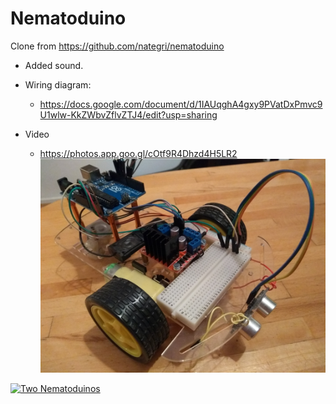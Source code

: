 # Nematoduino

Clone from https://github.com/nategri/nematoduino

* Added sound.


* Wiring diagram:
  * https://docs.google.com/document/d/1IAUqghA4gxy9PVatDxPmvc9U1wlw-KkZWbvZflvZTJ4/edit?usp=sharing
* Video
  * https://photos.app.goo.gl/cOtf9R4Dhzd4H5LR2
![alt tag](video/image1.jpg "photo Nematoduino")

[![Two Nematoduinos](https://photos.app.goo.gl/u8jfODGj7dZ3iIc03)](https://photos.app.goo.gl/cOtf9R4Dhzd4H5LR2)
